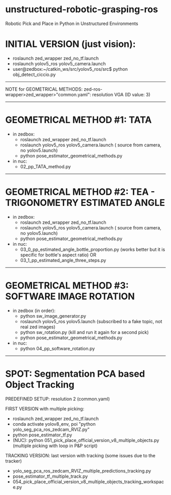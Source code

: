 # unstructured-robotic-grasping-ros
Robotic Pick and Place in Python in Unstructured Environments

# INITIAL VERSION (just vision):
- roslaunch zed_wrapper zed_no_tf.launch
- roslaunch yolov5_ros yolov5_camera.launch 
- user@zedbox:~/catkin_ws/src/yolov5_ros/src$ python obj_detect_ciccio.py

-----------------------------------------------------------------------------------------------

NOTE for GEOMETRICAL METHODS:
zed-ros-wrapper>zed_wrapper>"common.yaml": resolution VGA (ID value: 3)

----------------------------------------------------------------------------------------------

# GEOMETRICAL METHOD #1: TATA 
- in zedbox:
	- roslaunch zed_wrapper zed_no_tf.launch
	- roslaunch yolov5_ros yolov5_camera.launch ( source from camera, no yolov5.launch)
	- python pose_estimator_geometrical_methods.py
- in nuc:
	- 02_pp_TATA_method.py

-----------------------------------------------------------------------------------------------

# GEOMETRICAL METHOD #2: TEA - TRIGONOMETRY ESTIMATED ANGLE
- in zedbox:
	- roslaunch zed_wrapper zed_no_tf.launch
	- roslaunch yolov5_ros yolov5_camera.launch ( source from camera, no yolov5.launch)
	- python pose_estimator_geometrical_methods.py
- in nuc:
	- 03_0_pp_estimated_angle_bottle_proportion.py (works better but it is specific for bottle's aspect ratio)
	OR
	- 03_1_pp_estimated_angle_three_steps.py

------------------------------------------------------------------------------------------------

# GEOMETRICAL METHOD #3: SOFTWARE IMAGE ROTATION
- in zedbox (in order):
	- python sw_image_generator.py
	- roslaunch yolov5_ros yolov5.launch (subscribed to a fake topic, not real zed images)
	- python sw_rotation.py (kill and run it again for a second pick)
	- python pose_estimator_geometrical_methods.py
- in nuc:
	- python 04_pp_software_rotation.py

------------------------------------------------------------------------------------------------

# SPOT: Segmentation PCA based Object Tracking

PREDEFINED SETUP: resolution 2 (common.yaml)

FIRST VERSION with multiple picking:
- roslaunch zed_wrapper zed_no_tf.launch
- conda activate yolov8_env, poi "python yolo_seg_pca_ros_zedcam_RVIZ.py"
- python pose_estimator_tf.py
- (NUC): python 051_pick_place_official_version_v8_multiple_objects.py (multiple picking with loop in P&P script)

TRACKING VERSION: last version with tracking (some issues due to the tracker)
- yolo_seg_pca_ros_zedcam_RVIZ_multiple_predictions_tracking.py
- pose_estimator_tf_multiple_track.py
- 054_pick_place_official_version_v8_multiple_objects_tracking_workspace.py
